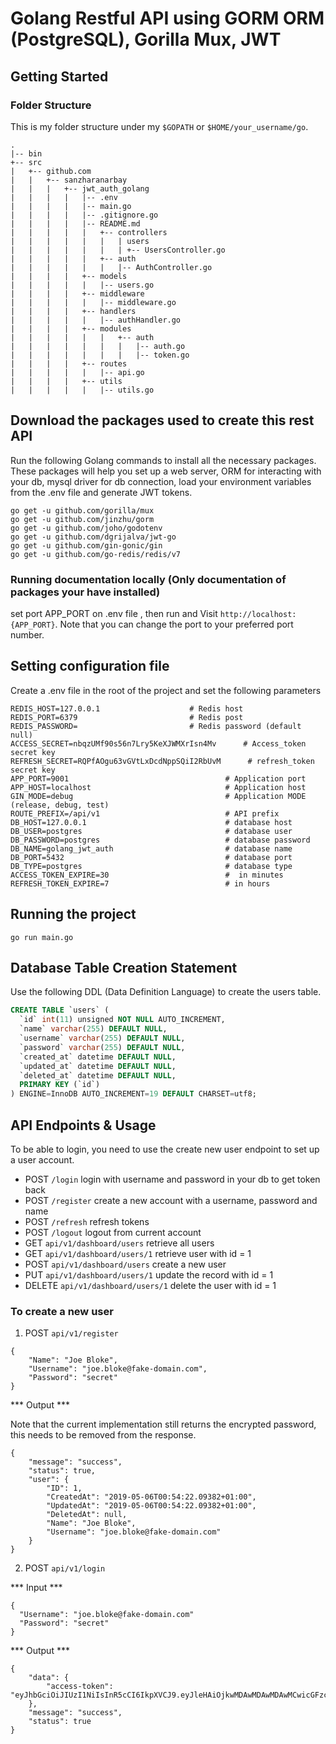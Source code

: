# Golang Restful API using GORM ORM (PostgreSQL), Gorilla Mux, JWT

## Getting Started

### Folder Structure
This is my folder structure under my `$GOPATH` or `$HOME/your_username/go`.
```
.
|-- bin
+-- src
|   +-- github.com
|   |   +-- sanzharanarbay
|   |   |   +-- jwt_auth_golang
|   |   |   |   |-- .env
|   |   |   |   |-- main.go
|   |   |   |   |-- .gitignore.go
|   |   |   |   |-- README.md
|   |   |   |   |   +-- controllers
|   |   |   |   |   |   | users
|   |   |   |   |   |   | +-- UsersController.go
|   |   |   |   |   +-- auth
|   |   |   |   |   |   |-- AuthController.go
|   |   |   |   +-- models
|   |   |   |   |   |-- users.go
|   |   |   |   +-- middleware
|   |   |   |   |   |-- middleware.go
|   |   |   |   +-- handlers
|   |   |   |   |   |-- authHandler.go
|   |   |   |   +-- modules
|   |   |   |   |   |   +-- auth
|   |   |   |   |   |   |   |-- auth.go
|   |   |   |   |   |   |   |-- token.go
|   |   |   |   +-- routes
|   |   |   |   |   |-- api.go
|   |   |   |   +-- utils
|   |   |   |   |   |-- utils.go
```

## Download the packages used to create this rest API
Run the following Golang commands to install all the necessary packages. These packages will help you set up a web server, ORM for interacting with your db, mysql driver for db connection, load your environment variables from the .env file and generate JWT tokens.

```
go get -u github.com/gorilla/mux
go get -u github.com/jinzhu/gorm
go get -u github.com/joho/godotenv
go get -u github.com/dgrijalva/jwt-go
go get -u github.com/gin-gonic/gin
go get -u github.com/go-redis/redis/v7
```

### Running documentation locally (Only documentation of packages your have installed)
set port APP_PORT on .env file , then run and Visit `http://localhost:{APP_PORT}`. Note that you can change the port to your preferred port number.

## Setting configuration file
Create a .env file in the root of the project and set the following parameters

```
REDIS_HOST=127.0.0.1                    # Redis host
REDIS_PORT=6379                         # Redis post
REDIS_PASSWORD=                         # Redis password (default null)
ACCESS_SECRET=nbqzUMf90s56n7Lry5KeXJWMXrIsn4Mv      # Access_token secret key
REFRESH_SECRET=RQPfAOgu63vGVtLxDcdNppSQiI2RbUvM      # refresh_token secret key
APP_PORT=9001                                   # Application port
APP_HOST=localhost                              # Application host
GIN_MODE=debug                                  # Application MODE (release, debug, test)
ROUTE_PREFIX=/api/v1                            # API prefix
DB_HOST=127.0.0.1                               # database host
DB_USER=postgres                                # database user
DB_PASSWORD=postgres                            # database password
DB_NAME=golang_jwt_auth                         # database name
DB_PORT=5432                                    # database port
DB_TYPE=postgres                                # database type
ACCESS_TOKEN_EXPIRE=30                          #  in minutes
REFRESH_TOKEN_EXPIRE=7                          # in hours

```

## Running the project

`go run main.go`

## Database Table Creation Statement
Use the following DDL (Data Definition Language) to create the users table.

``` SQL
CREATE TABLE `users` (
  `id` int(11) unsigned NOT NULL AUTO_INCREMENT,
  `name` varchar(255) DEFAULT NULL,
  `username` varchar(255) DEFAULT NULL,
  `password` varchar(255) DEFAULT NULL,
  `created_at` datetime DEFAULT NULL,
  `updated_at` datetime DEFAULT NULL,
  `deleted_at` datetime DEFAULT NULL,
  PRIMARY KEY (`id`)
) ENGINE=InnoDB AUTO_INCREMENT=19 DEFAULT CHARSET=utf8;
```

## API Endpoints & Usage

To be able to login, you need to use the create new user endpoint to set up a user account.

* POST    `/login` login with username and password in your db to get token back
* POST    `/register` create a new account with a username, password and name
* POST    `/refresh` refresh tokens
* POST    `/logout` logout from current account
* GET     `api/v1/dashboard/users` retrieve all users
* GET     `api/v1/dashboard/users/1` retrieve user with id = 1
* POST    `api/v1/dashboard/users` create a new user
* PUT     `api/v1/dashboard/users/1` update the record with id = 1
* DELETE  `api/v1/dashboard/users/1` delete the user with id = 1

### To create a new user

1. POST `api/v1/register`

```
{
	"Name": "Joe Bloke",
	"Username": "joe.bloke@fake-domain.com",
    "Password": "secret"
}
```

*** Output ***

Note that the current implementation still returns the encrypted password, this needs to be removed from the response.

```
{
    "message": "success",
    "status": true,
    "user": {
        "ID": 1,
        "CreatedAt": "2019-05-06T00:54:22.09382+01:00",
        "UpdatedAt": "2019-05-06T00:54:22.09382+01:00",
        "DeletedAt": null,
        "Name": "Joe Bloke",
        "Username": "joe.bloke@fake-domain.com"
    }
}
```

2. POST `api/v1/login`



*** Input ***
```
{
  "Username": "joe.bloke@fake-domain.com"
  "Password": "secret"
}
```

*** Output ***

```
{
    "data": {
        "access-token": "eyJhbGciOiJIUzI1NiIsInR5cCI6IkpXVCJ9.eyJleHAiOjkwMDAwMDAwMDAwMCwicGFzc3dvcmQiOiJzZWNyZXQiLCJ1c2VybmFtZSI6ImFtYXZpQHh5ei5jb20ifQ.WJ5VMnH5ijHQOZhUlrrnrh7NCYfFpww3jBz26EkRsHQ"
    },
    "message": "success",
    "status": true
}
```
